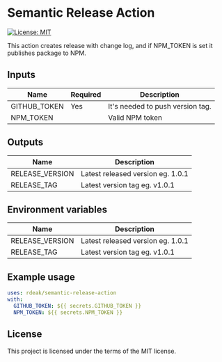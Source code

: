 # Semantic Release Action

[![License: MIT](https://img.shields.io/badge/License-MIT-yellow.svg)](https://opensource.org/licenses/MIT)

This action creates release with change log, and if NPM_TOKEN is set it publishes package to NPM.

## Inputs

| Name         | Required | Description                      |
| ------------ | -------- | -------------------------------- |
| GITHUB_TOKEN | Yes      | It's needed to push version tag. |
| NPM_TOKEN    |          | Valid NPM token                  |

## Outputs

| Name            | Description                       |
| --------------- | --------------------------------- |
| RELEASE_VERSION | Latest released version eg. 1.0.1 |
| RELEASE_TAG     | Latest version tag eg. v1.0.1     |

## Environment variables

| Name            | Description                       |
| --------------- | --------------------------------- |
| RELEASE_VERSION | Latest released version eg. 1.0.1 |
| RELEASE_TAG     | Latest version tag eg. v1.0.1     |

## Example usage

```yaml
uses: rdeak/semantic-release-action
with:
  GITHUB_TOKEN: ${{ secrets.GITHUB_TOKEN }}
  NPM_TOKEN: ${{ secrets.NPM_TOKEN }}
```

## License

This project is licensed under the terms of the MIT license.
